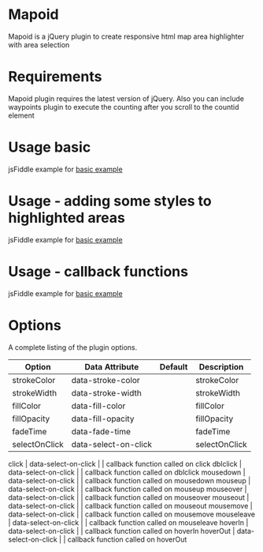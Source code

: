 # Mapoid
Mapoid is a jQuery plugin to create responsive html map area highlighter with area selection
# Requirements
Mapoid plugin requires the latest version of jQuery. Also you can include waypoints plugin to execute the counting after you scroll to the countid element
# Usage basic
jsFiddle example for [basic example](https://jsfiddle.net/miso25/s5qf1tLh/13/) 
# Usage - adding some styles to highlighted areas
jsFiddle example for [basic example](https://jsfiddle.net/miso25/fop56gmq/1/) 
# Usage - callback functions
jsFiddle example for [basic example](https://jsfiddle.net/miso25/fop56gmq/1/) 

# Options
A complete listing of the plugin options.

Option | Data Attribute | Default | Description
----|------|----|----
strokeColor | data-stroke-color  |   | strokeColor
strokeWidth | data-stroke-width  |   | strokeWidth
fillColor | data-fill-color  |   | fillColor
fillOpacity | data-fill-opacity  |  | fillOpacity
fadeTime | data-fade-time  |   | fadeTime
selectOnClick | data-select-on-click  |   | selectOnClick

click | data-select-on-click  |   | callback function called on click
dblclick | data-select-on-click  |   | callback function called on dblclick
mousedown | data-select-on-click  |   | callback function called on mousedown
mouseup | data-select-on-click  |   | callback function called on mouseup
mouseover | data-select-on-click  |   | callback function called on mouseover
mouseout | data-select-on-click  |   | callback function called on mouseout
mousemove | data-select-on-click  |   | callback function called on mousemove
mouseleave | data-select-on-click  |   | callback function called on mouseleave
hoverIn | data-select-on-click  |   | callback function called on hoverIn
hoverOut | data-select-on-click  |   | callback function called on hoverOut


